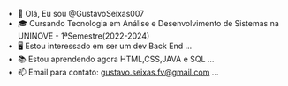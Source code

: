 - 👋 Olá, Eu sou @GustavoSeixas007
- 🎓 Cursando Tecnologia em Análise e Desenvolvimento de Sistemas na UNINOVE - 1ªSemestre(2022-2024)
- 🖥 Estou interessado em ser um dev Back End ...
- 📚 Estou aprendendo agora HTML,CSS,JAVA e SQL ...
- 📫 Email para contato: gustavo.seixas.fv@gmail.com ...

<!---
GustavoSeixas007/GustavoSeixas007 is a ✨ special ✨ repository because its `README.md` (this file) appears on your GitHub profile.
You can click the Preview link to take a look at your changes.
--->

